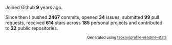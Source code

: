 Joined Github **9** years ago.

Since then I pushed **2467** commits, opened **34** issues, submitted **99** pull requests, received **614** stars across **185** personal projects and contributed to **22** public repositories.

<p align="right"><sub>Generated using <a href="https://github.com/marketplace/actions/profile-readme-stats">teoxoy/profile-readme-stats</a></sub></p>
